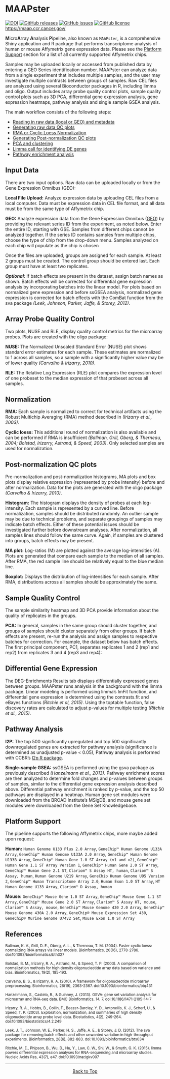 # MAAPster

[![DOI](https://zenodo.org/badge/DOI/10.5281/zenodo.3770853.svg)](https://doi.org/10.5281/zenodo.3770853) [![GitHub releases](https://img.shields.io/github/release/CCBR/MicroArrayPipeline)](https://github.com/CCBR/MicroArrayPipeline/releases) [![GitHub issues](https://img.shields.io/github/issues/CCBR/MicroArrayPipeline)](https://github.com/CCBR/MicroArrayPipeline/issues) [![GitHub license](https://img.shields.io/github/license/CCBR/MicroArrayPipeline)](https://github.com/CCBR/MicroArrayPipeline/blob/master/LICENSE)
https://maap.ccr.cancer.gov/

**M**icro**A**rray **A**nalysis **P**ipeline, also known as `MAAPster`, is a comprehensive Shiny application and R package that performs transcriptome analysis of human or mouse Affymetrix gene expression data. Please see the [Platform Support](#Platform-Support) section for a list of all currently supported Affymetrix chips.

Samples may be uploaded locally or accessed from published data by entering a GEO Series identification number. MAAPster can analyze data from a single experiment that includes multiple samples, and the user may investigate multiple contrasts between groups of samples. Raw CEL files are analyzed using several Bioconductor packages in R, including limma and oligo. Output includes array probe quality control plots, sample quality control plots such as 3D PCA, differential gene expression analysis, gene expression heatmaps, pathway analysis and single sample GSEA analysis.



The main workflow consists of the following steps:
- [Reading in raw data (local or GEO) and metadata](#Input-Data)
- [Generating raw data QC plots](#Array-Probe-Quality-Control)
- [RMA or Cyclic Loess Normalization](#Normalization)
- [Generating Post-normalization QC plots](#Post-normalization-QC-plots)
- [PCA and clustering](#Sample-Quality-Control)
- [Limma call for identifying DE genes](#Differential-Gene-Expression) 
- [Pathway enrichment analysis](#Pathway-Analysis)

## Input Data

There are two input options. Raw data can be uploaded locally or from the Gene Expression Omnibus (GEO): 

**Local File Upload:** Analyze expression data by uploading CEL files from a local computer. Data must be expression data in CEL file format, and all data must be from the same type of Affymetrix chip.

**GEO:** Analyze expression data from the Gene Expression Omnibus ([GEO](https://www.ncbi.nlm.nih.gov/geo/)) by providing the relevant series ID from the experiment, as noted below. Enter the entire ID, starting with GSE. Samples from different chips cannot be analyzed together. If the series ID contains samples from multiple chips, choose the type of chip from the drop-down menu. Samples analyzed on each chip will populate as the chip is chosen

Once the files are uploaded, groups are assigned for each sample. At least 2 groups must be created. The control group should be entered last. Each group must have at least two replicates.

***Optional:*** If batch effects are present in the dataset, assign batch names as shown. Batch effects will be corrected for differential gene expression analysis by incorporating batches into the linear model. For plots based on normalized gene expression and before ssGSEA analysis, normalized gene expression is corrected for batch effects with the ComBat function from the sva package *(Leek, Johnson, Parker, Jaffe, & Storey, 2012)*. 

## Array Probe Quality Control

Two plots, NUSE and RLE, display quality control metrics for the microarray probes. Plots are created with the oligo package:

**NUSE:** The Normalized Unscaled Standard Error (NUSE) plot shows standard error estimates for each sample. These estimates are normalized to 1 across all samples, so a sample with a significantly higher value may be of lower quality *(Carvalho & Irizarry, 2010)*.

**RLE:** The Relative Log Expression (RLE) plot compares the expression level of one probeset to the median expression of that probeset across all samples.

## Normalization

**RMA:** Each sample is normalized to correct for technical artifacts using the Robust Multichip Averaging (RMA) method described in *(Irizarry et al., 2003)*. 

**Cyclic loess:** This additional round of normalization is also available and can be performed if RMA is insufficient *(Ballman, Grill, Oberg, & Therneau, 2004; Bolstad, Irizarry, Astrand, & Speed, 2003)*. Only selected samples are used for normalization. 

## Post-normalization QC plots

Pre-normalization and post-normalization histograms, MA plots and box plots display relative expression (represented by probe intensity) before and after normalization. Data for the plots are generated with the oligo package *(Carvalho & Irizarry, 2010)*.

**Histogram:** The histogram displays the density of probes at each log-intensity. Each sample is represented by a curved line. Before normalization, samples should be distributed randomly. An outlier sample may be due to technical problems, and separate groupings of samples may indicate batch effects. Either of these potential issues should be investigated further before downstream analyses. After normalization, all samples lines should follow the same curve. Again, if samples are clustered into groups, batch effects may be present.

**MA plot:** Log-ratios (M) are plotted against the average log-intensities (A). Plots are generated that compare each sample to the median of all samples. After RMA, the red sample line should be relatively equal to the blue median line.

**Boxplot:** Displays the distribution of log-intensities for each sample. After RMA, distributions across all samples should be approximately the same.

## Sample Quality Control

The sample similarity heatmap and 3D PCA provide information about the quality of replicates in the groups.

**PCA:** In general, samples in the same group should cluster together, and groups of samples should cluster separately from other groups. If batch effects are present, re-run the analysis and assign samples to respective batches for correction. For example, the dataset below has batch effects. The first principal component, PC1, separates replicates 1 and 2 (rep1 and rep2) from replicates 3 and 4 (rep3 and rep4):

## Differential Gene Expression

The DEG-Enrichments Results tab displays differentially expressed genes between groups. MAAPster runs analysis in the background with the limma package. Linear modeling is performed using limma’s lmFit function, and differential gene expression is determined using the contrasts.fit and eBayes functions *(Ritchie et al, 2015)*. Using the toptable function, false discovery rates are calculated to adjust p-values for multiple testing *(Ritchie et al., 2015)*.

## Pathway Analysis

**l2P:** The top 500 significantly upregulated and top 500 significantly downregulated genes are extracted for pathway analysis (significance is determined as unadjusted p-value < 0.05), Pathway analysis is performed with CCBR’s [l2p R package](https://github.com/CCBR/l2p).

**Single-sample GSEA:** ssGSEA is performed using the gsva package as previously described *(Hanzelmann et al., 2013)*. Pathway enrichment scores are then analyzed to determine fold changes and p-values between groups of samples, similar to the differential gene expression analysis described above. Differential pathway enrichment is ranked by p-value, and the top 50 pathways are displayed in a heatmap. Human gene set modules were downloaded from the BROAD Institute’s MSigDB, and mouse gene set modules were downloaded from the Gene Set Knowledgebase.

## Platform Support

The pipeline supports the following Affymetrix chips, more maybe added upon request:

**Human:** `Human Genome U133 Plus 2.0 Array`, `GeneChip™ Human Genome U133A Array`, `GeneChip™ Human Genome U133A 2.0 Array`, `GeneChip™ Human Genome U133B Array`, `GeneChip™ Human Gene 1.0 ST Array (v1 and v2)`, `GeneChip™ Human Gene 1.1 ST Array Version 1`, `GeneChip™ Human Gene 2.0 ST Array`, `GeneChip™ Human Gene 2.1 ST`, `Clariom™ S Assay HT, human`, `Clariom™ S Assay, human`, `Human Genome U219 Array`, `GeneChip Human Genome U95 Version 2`, `GeneChip™ Human Transcriptome Array 2.0`, `Human Exon 1.0 ST Array`, `HT Human Genome U133 Array`, `Clariom™ D Assay, human`

**Mouse:** `GeneChip™ Mouse Gene 1.0 ST Array`, `GeneChip™ Mouse Gene 1.1 ST Array`, `GeneChip™ Mouse Gene 2.0 ST Array`, `Clariom™ S Assay HT, mouse`, `Clariom™ S Assay, mouse`, `GeneChip™ Mouse Genome 430 2.0 Array`, `GeneChip™ Mouse Genome 430A 2.0 Array`, `GeneChip® Mouse Expression Set 430`, `GeneChip® Murine Genome U74v2 Set`, `Mouse Exon 1.0 ST Array`

## References

<sup>Ballman, K. V., Grill, D. E., Oberg, A. L., & Therneau, T. M. (2004). Faster cyclic loess: normalizing RNA arrays via linear models. Bioinformatics, 20(16), 2778-2786. doi:10.1093/bioinformatics/bth327</sup>

<sup>Bolstad, B. M., Irizarry, R. A., Astrand, M., & Speed, T. P. (2003). A comparison of normalization methods for high density oligonucleotide array data based on variance and bias. Bioinformatics, 19(2), 185-193.</sup>

<sup>Carvalho, B. S., & Irizarry, R. A. (2010). A framework for oligonucleotide microarray preprocessing. Bioinformatics, 26(19), 2363-2367. doi:10.1093/bioinformatics/btq431</sup>

<sup>Hanzelmann, S., Castelo, R., & Guinney, J. (2013). GSVA: gene set variation analysis for microarray and RNA-seq data. BMC Bioinformatics, 14, 7. doi:10.1186/1471-2105-14-7</sup>

<sup>Irizarry, R. A., Hobbs, B., Collin, F., Beazer-Barclay, Y. D., Antonellis, K. J., Scherf, U., & Speed, T. P. (2003). Exploration, normalization, and summaries of high density oligonucleotide array probe level data. Biostatistics, 4(2), 249-264. doi:10.1093/biostatistics/4.2.249</sup>

<sup>Leek, J. T., Johnson, W. E., Parker, H. S., Jaffe, A. E., & Storey, J. D. (2012). The sva package for removing batch effects and other unwanted variation in high-throughput experiments. Bioinformatics, 28(6), 882-883. doi:10.1093/bioinformatics/bts034</sup>

<sup>Ritchie, M. E., Phipson, B., Wu, D., Hu, Y., Law, C. W., Shi, W., & Smyth, G. K. (2015). limma powers differential expression analyses for RNA-sequencing and microarray studies. Nucleic Acids Res, 43(7), e47. doi:10.1093/nar/gkv007</sup>

<hr>

<p align="center">
	<a href="#maapster">Back to Top</a>
</p>
